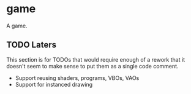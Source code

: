 game
====

A game.

TODO Laters
-----------

This section is for TODOs that would require enough of a rework that it doesn't seem to make sense to put them as a single code comment.

-	Support reusing shaders, programs, VBOs, VAOs
-	Support for instanced drawing
